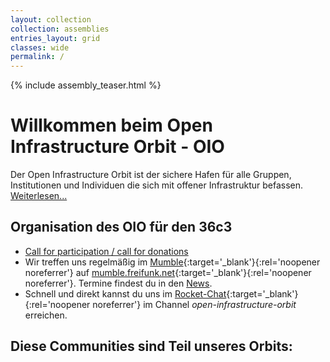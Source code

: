 ```yaml
---
layout: collection
collection: assemblies
entries_layout: grid
classes: wide
permalink: /
---
```

{% include assembly_teaser.html %}


Willkommen beim Open Infrastructure Orbit - OIO
=========================================

Der Open Infrastructure Orbit ist der sichere Hafen für alle Gruppen, Institutionen und Individuen die sich mit offener Infrastruktur befassen. [Weiterlesen...](/about)

Organisation des OIO für den 36c3 
---------

* [Call for participation / call for donations](2019/11/10/call-for-participation.html)
* Wir treffen uns regelmäßig im [Mumble](https://www.mumble.info){:target='_blank'}{:rel='noopener noreferrer'} auf [mumble.freifunk.net](https://mumble.freifunk.net){:target='_blank'}{:rel='noopener noreferrer'}. Termine findest du in den [News](/news).
* Schnell und direkt kannst du uns im [Rocket-Chat](https://rocket.events.ccc.de/channel/open-infrastructure-orbit){:target='_blank'}{:rel='noopener noreferrer'} im Channel _open-infrastructure-orbit_ erreichen.


Diese Communities sind Teil unseres Orbits:
--------